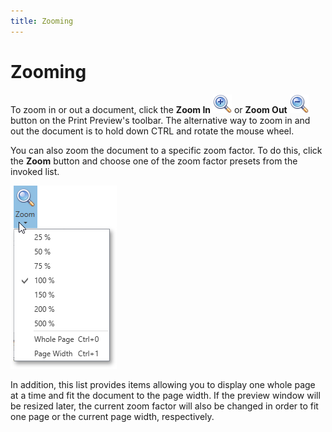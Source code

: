 ```yaml
---
title: Zooming
---
```

# Zooming
To zoom in or out a document, click the **Zoom In** ![WPFDesigner_PreviewToolbar_ZoomIn](../../../images/img120167.png) or **Zoom Out** ![WPFDesigner_PreviewToolbar_ZoomOut](../../../images/img120165.png) button on the Print Preview's toolbar. The alternative way to zoom in and out the document is to hold down CTRL and rotate the mouse wheel.

You can also zoom the document to a specific zoom factor. To do this, click the **Zoom** button and choose one of the zoom factor presets from the invoked list.

![EUD_WpfPrintPreview_Zoom](../../../images/img124049.png)

In addition, this list provides items allowing you to display one whole page at a time and fit the document to the page width. If the preview window will be resized later, the current zoom factor will also be changed in order to fit one page or the current page width, respectively.